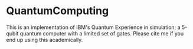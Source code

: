 # QuantumComputing
This is an implementation of IBM's Quantum Experience in simulation; a 5-qubit quantum computer with a limited set of gates. Please cite me if you end up using this academically.
